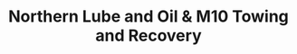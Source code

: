 ---
title: "Northern Lube and Oil & M10 Towing and Recovery"
url: /mio/northern-lube-and-oil-and-m10-towing-and-recovery/
shop: car repair
---